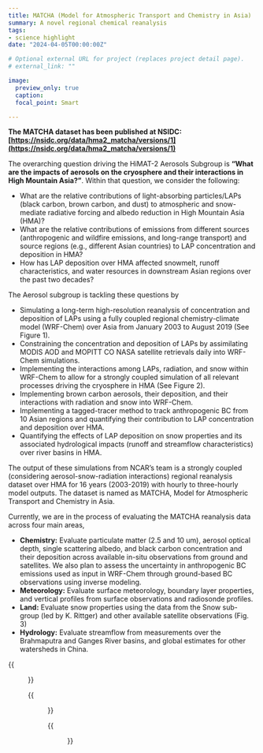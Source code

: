 ```yaml
---
title: MATCHA (Model for Atmospheric Transport and Chemistry in Asia)
summary: A novel regional chemical reanalysis
tags:
- science highlight
date: "2024-04-05T00:00:00Z"

# Optional external URL for project (replaces project detail page).
# external_link: ""

image:
  preview_only: true
  caption: 
  focal_point: Smart

---
```


__The MATCHA dataset has been published at NSIDC: [https://nsidc.org/data/hma2_matcha/versions/1](https://nsidc.org/data/hma2_matcha/versions/1)__

The overarching question driving the HiMAT-2 Aerosols Subgroup is __“What are the impacts of aerosols on the cryosphere and their interactions in High Mountain Asia?”__. Within that question, we consider the following:
- What are the relative contributions of light-absorbing particles/LAPs (black carbon, brown carbon, and dust) to atmospheric and snow-mediate radiative forcing and albedo reduction in High Mountain Asia (HMA)?
- What are the relative contributions of emissions from different sources (anthropogenic and wildfire emissions, and long-range transport) and source regions (e.g., different Asian countries) to LAP concentration and deposition in HMA?
- How has LAP deposition over HMA affected snowmelt, runoff characteristics, and water resources in downstream Asian regions over the past two decades?

The Aerosol subgroup is tackling these questions by
- Simulating a long-term high-resolution reanalysis of concentration and deposition of LAPs using a fully coupled regional chemistry-climate model (WRF-Chem) over Asia from January 2003 to August 2019 (See Figure 1).
- Constraining the concentration and deposition of LAPs by assimilating MODIS AOD and MOPITT CO NASA satellite retrievals daily into WRF-Chem simulations.
- Implementing the interactions among LAPs, radiation, and snow within WRF-Chem to allow for a strongly coupled simulation of all relevant processes driving the cryosphere in HMA (See Figure 2).
- Implementing brown carbon aerosols, their deposition, and their interactions with radiation and snow into WRF-Chem.
- Implementing a tagged-tracer method to track anthropogenic BC from 10 Asian regions and quantifying their contribution to LAP concentration and deposition over HMA. 
- Quantifying the effects of LAP deposition on snow properties and its associated hydrological impacts (runoff and streamflow characteristics) over river basins in HMA.

The output of these simulations from NCAR’s team is a strongly coupled (considering aerosol-snow-radiation interactions) regional reanalysis dataset over HMA for 16 years (2003-2019) with hourly to three-hourly model outputs. The dataset is named as MATCHA, Model for Atmospheric Transport and Chemistry in Asia.

Currently, we are in the process of evaluating the MATCHA reanalysis data across four main areas,
- __Chemistry:__ Evaluate particulate matter (2.5 and 10 um), aerosol optical depth, single scattering albedo, and black carbon concentration and their deposition across available in-situ observations from ground and satellites. We also plan to assess the uncertainty in anthropogenic BC emissions used as input in WRF-Chem through ground-based BC observations using inverse modeling.
- __Meteorology:__ Evaluate surface meteorology, boundary layer properties, and vertical profiles from surface observations and radiosonde profiles.
- __Land:__ Evaluate snow properties using the data from the Snow sub-group (led by K. Rittger) and other available satellite observations (Fig. 3)
- __Hydrology:__ Evaluate streamflow from measurements over the Brahmaputra and Ganges River basins, and global estimates for other watersheds in China.

{{<figure src="/img/topic/MATCHA/overview.png"
caption="__Figure 1:__ An overview of MATCHA: __a.__ the domain over the High Mountain Asia region with the 10 tagged Asian regions for source attribution of anthropogenic BC, __b.__ the model setup with the main parameterizations used to simulate interactions across chemistry, clouds, land, and meteorology, __c.__ the chemical data assimilation workflow for daily aerosol reanalysis.">}}

{{<figure src="/img/topic/MATCHA/networkanalysis.png"
caption="__Figure 2:__ Network analysis depicting the ability of each reanalysis framework (ERA5, MERRA-2 and MATCHA) to capture aerosol-meteorological interactions that regulate snow cover variability in the snowmelt season (May-July) over HMA. MATCHA contains the strongest amount of coupling between aerosols, radiation, and snow as shown by the density of lines inter-connecting the aerosol and meteorology variables. The red nodes quantify the significance of each aerosol variable in each reanalysis of snow cover. For more details, [look here](https://www.researchsquare.com/article/rs-3645099/v1).">}}

{{<figure src="/img/topic/MATCHA/snowfraction.jpg"
caption="__Figure 3:__ 2003-2019 averaged snow fraction from a) MATCHA and b) MODIS.">}}
